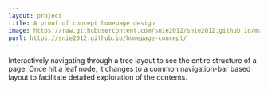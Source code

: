 ```yaml
---
layout: project
title: A proof of concept homepage design
image: https://raw.githubusercontent.com/snie2012/snie2012.github.io/master/images/projects/homepage.png
purl: https://snie2012.github.io/homepage-concept/
---
```


Interactively navigating through a tree layout to see the entire structure of a page. Once hit a leaf node, it changes to a common navigation-bar based layout to facilitate detailed exploration of the contents.